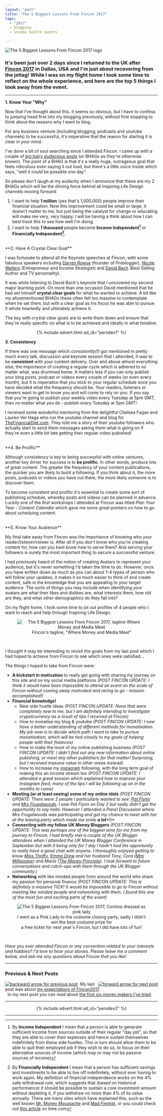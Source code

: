 ```yaml
---
layout: "post"
title: "The 5 Biggest Lessons From Fincon 2017"
tags:
  - "2017"
  - blogging
  - income hustle events

---
```


<img src='/i/Fincon17_logo.jpg' alt='The 5 Biggest Lessons From Fincon 2017 logo' />


### It's been just over 2 days since I returned to the UK after <a href="https://finconexpo.com/" target="_blank">Fincon 2017</a> in Dallas, USA and I'm just about recovering from the jetlag! While I was on my flight home I took some time to reflect on the whole experience, and here are the top 5 things I took away from the event.

***  

**1. Know Your "Why"**

Now that I've thought about this, it seems so obvious, but I have to confess to jumping head first into my blogging previously, without first stopping to think about the reasons why I want to blog.

For any business venture (including blogging, podcasts and youtube channels) to be successful, it's imperative that the reason for starting it is clear in your mind.

I've done a bit of soul searching since I attended Fincon. I came up with a couple of <a href="https://en.wikipedia.org/wiki/Big_Hairy_Audacious_Goal" target="_blank">*big hairy audacious goals*</a> (or BHAGs as they're otherwise known). The point of a BHAG is that it's a really huge, outrageous goal that feels ridiculous even saying it out loud, but there's a little voice inside which says, "well it *could* be possible one day".

So please don't laugh at my audacity when I announce that these are my 2 BHAGs which will be the driving force behind all Inspiring Life Design channels moving forward:

1. I want to help **1 million** (yes that's 1,000,000) people improve their financial situation. Now this improvement could be small or large, it doesn't matter to me, but just being the catalyst for change or educating will make me very, very happy. I will be having a think about how I can best track this to see how well I'm doing.
2. I want to help **1 thousand** people become **Income Independent[^1]** or **Financially Independent[^2]**.

[^1]: By **Income Independent** I mean that a person is able to generate sufficient income from sources outside of their regular "day job", so that they are able to cover their expenses and hence sustain themselves indefinitely from these side hustles. This in turn should allow them to be able to quit their employed job if they wish to do so, to focus on their alternative sources of income (which may or may not be passive sources of income)

[^2]: By **Financially Independent** I mean that a person has sufficient savings and investments to be able to live off indefinitely, without ever having to work again. My definition of financial independence works on the 4% safe withdrawal rule, which suggests that (based on historical performance) it should be possible to sustain a core investment amount without depleting it, if you withdraw no more than 4% of its value annually. There are many sites which have explained this, such as the well known <a href="http://www.mrmoneymustache.com/2012/05/29/how-much-do-i-need-for-retirement/" target="_blank">Mr. Money Moustache</a> and <a href="http://www.madfientist.com/safe-withdrawal-rate/" target="_blank">Mad Fientist</a>, or you could check out <a href="http://time.com/money/4689984/safe-withdrawal-rate-retirement/" target="_blank">this article</a> on time.com

<br>
**2. Have A Crystal Clear Goal**

I was fortunate to attend all the Keynote speeches at Fincon, with some fabulous speakers including <a href="https://problogger.com/start-here/" target="_blank">Darren Rowse</a> (founder of Problogger), <a href="http://www.nicolewalters.tv/blog/" target="_blank">Nicole Walters</a> (Entrepreneur and Income Strategist) and <a href="https://davidbach.com/" target="_blank">David Bach</a> (Best Selling Author and TV personality).

It was while listening to David Bach's keynote that I uncovered my second major learning point. On more than one occasion David mentioned that he had set himself **crystal clear goals** for what he wanted to achieve. A bit like my aforementioned BHAGs these often felt too massive to contemplate when he set them, but with a clear goal as his focus he was able to pursue it whole heartedly and ultimately achieve it.

The key with crystal clear goals are to write them down and ensure that they're really specific on what is to be achieved and ideally in what timeline.

<!-- START ADVERTISER: Personal Dev ad 1 -->
<center>
{% include advert.html ad_id="persdev1" %}
</center>
<!-- END ADVERTISER: Personal Dev 1 -->

**3. Consistency**

If there was one message which *consistently(!)* got mentioned in pretty much every talk, discussion and keynote session that I attended, it was to be **consistent** with your content delivery. Over and above almost everything else, the importance of creating a regular cycle which is adhered to no matter what, was drummed home. It matters less if you can only publish your blog posts, podcast or videos every couple of weeks (or even every month), but it is imperative that you stick to your regular schedule once you have decided what the frequency should be. Your readers, listeners or viewers want to get to know you and will come to rely on you. If you say that you're going to publish your weekly video every Tuesday at 5pm GMT, then no matter what you do - publish every Tuesday at 5pm GMT!

I received some wonderful mentoring from the delightful Chelsea Fagan and Lauren Ver Hage who run the youtube channel and blog for <a href="http://thefinancialdiet.com/community/" target="_blank">TheFinancialDiet.com</a>. They told me a story of their youtube followers who actually start to send them messages asking them what is going on if they're even a little bit late getting their regular video pubished!

<br>
**4. Be Prolific**

Although consistency is key to being successful with online ventures, another key driver for success is to **be prolific**. In other words, produce lots of great content. The greater the frequency of your content publications, the quicker you are likely to build a following. If you think about it, the more posts, podcasts or videos you have out there, the more likely someone is to discover them.

To become consistent and prolific it's essential to create some sort of publishing schedule, whereby posts and videos can be planned in advance. Luckily one of the first workshops I attended at Fincon was titled *Plan Your Year - Content Calendar* which gave me some great pointers on how to go about scheduing content.

<br>
**5. Know Your Audience**

My final take away from Fincon was the importance of knowing who your reader/listener/viewer is. After all if you don't know who you're creating content for, how can you best know how to serve them? And serving your followers is surely the most important thing to secure a successful venture.

I had previously heard of the notion of creating Avatars to represent your audience, but it's never something I'd taken the time to do. However, once you have written down as much as you can about 1-4 types of person who will follow your updates, it makes it so much easier to think of and create content, safe in the knowledge that you are appealing to your target audience. The sorts of things you may include when identifying your avatars are what their likes and dislikes are, what interests them, how old are they, and what other demographics do they fall into?

On my flight home, I took some time to jot out profiles of 4 people who I want to reach and help through Inspiring Life Design.

<center>
<figure>
    <img src='/i/Fincon_sign.jpg' alt='The 5 Biggest Lessons From Fincon 2017, tagline Where Money and Media Meet' />
    <figcaption>Fincon's tagline, "Where Money and Media Meet"</figcaption>
</figure>
</center>
<br>

I thought it may be interesting to revisit the goals from my last post which I had hoped to achieve from Fincon to see which ones were satisfied...


The things I hoped to take from Fincon were:

- **A kickstart in motivation** to really get going with sharing my journey on this site and on my social media platforms *(POST FINCON UPDATE: I think it would have been impossible to attend an event on the scale of Fincon without coming away motivated and raring to go - mission accomplished!)*
- **Financial knowledge!**
	- New side hustle ideas *(POST FINCON UPDATE: None that were completely new to me, but I am definitely intending to investigate crypotcurrency as a result of tips I received at Fincon)*
	- How to monetise my blog & youtube *(POST FINCON UPDATE: I now have a better understanding of different methods for monetisation. My job now is to decide which path I want to take to pursue monetisation, which will be tied closely to my goals of helping people with their finances)*
	- How to make the most of my online publishing business *(POST FINCON UPDATE: I didn't find out any new information about online pubishing, or meet any other publishers for that matter! Surprising, but I received massive value in other areas instead)*
	- How to increase my <a href="https://www.instagram.com/inspiringlifedesign/" target="_blank">instagram</a> following, with the long term goal of making this an income stream too *(POST FINCON UPDATE: I attended a great session which explained how to improve your Instagram feed, many of the tips I will be following up on in the months to come)*
- **Meeting (or at least seeing) some of my online idols** *(POST FINCON UPDATE: There were 2 people I particularly wanted to see: <a href="https://www.smartpassiveincome.com/about/" target="_blank">Pat Flynn</a> and <a href="http://www.frugalwoods.com/2014/07/16/more-than-you-ever-wanted-to-know-about-the-frugalwoods-family/" target="_blank">Mrs Frugalwoods</a>. I saw Pat Flynn on Day 2 but sadly didn't get the opportunity to say hello. However I attended a Panel Discussion where Mrs Frugalwoods was participating and got my chance to meet with her at the leaving party which made me smile* ***a lot****!)*
- **Connecting with my fellow UK Money Bloggers** *(POST FINCON UPDATE: This was perhaps one of the biggest wins for me from my journey to Fincon. I had briefly met a couple of the UK Blogger attendees when I attended the UK Money Blogger Conference in September but with it being only for 1 day I hadn't had the opportunity to really have a good chat with anyone. I thoroughly enjoyed getting to know <a href="https://www.miss-thrifty.co.uk/" target="_blank">Miss Thrifty</a>, <a href="https://emmadrew.info/" target="_blank">Emma Drew</a> and her husband Tony, Cora (<a href="https://theminimillionaire.com/" target="_blank">Mini Millionaire</a>) and Maria (<a href="https://www.themoneyprinciple.co.uk/about-us/" target="_blank">The Money Principle</a>). I look forward to future conversations and catch-ups with them through the UK Blogger community.)*
- **Networking** with like minded people from around the world who share my passion for personal finance *(POST FINCON UPDATE: This is definitely a massive TICK! It would be impossible to go to Fincon without meeting like minded people and networking with them. I found this one of the most fun and exciting parts of the event)*

<center>
<figure>
    <img src='/i/Fincon_pink_lady.jpg' alt='The 5 Biggest Lessons From Fincon 2017, Corinna dressed as pink lady' />
    <figcaption>I went as a Pink Lady to the costume closing party, sadly I didn't win the best costume prize for<br>a free ticket for next year's Fincon, but I did have lots of fun!</figcaption>
</figure>
</center>
<br>

*Have you ever attended Fincon or any convention related to your interests and hobbies? I'd love to hear your stories. Please leave me a comment below, and ask me any questions about Fincon that you like!*

***

### Previous & Next Posts

<a href="/posts/Dallas-2017-Fincon.html" style="float: left"><img src='/i/backward.png' alt='backward arrow for previous post' /></a> &nbsp;
<a href="/posts/first-six-money-makers.html" style="float: right"><img src='/i/forward.png' alt='forward arrow for next post' /></a>
My last post was about [my expectations of Fincon2017](/posts/Dallas-2017-Fincon.html).<br>
&nbsp;&nbsp;In my next post you can read about [the first six money makers I've tried](/posts/first-six-money-makers.html).

***

<!-- START ADVERTISER: Personal Dev ad 2 -->
<center>
{% include advert.html ad_id="persdev2" %}
</center>
<!-- END ADVERTISER: Personal Dev 2 -->

***
